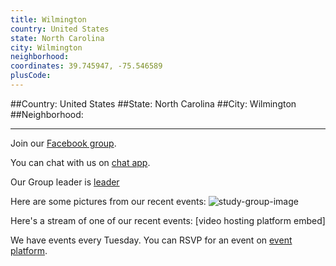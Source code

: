 ```yaml
---
title: Wilmington
country: United States
state: North Carolina
city: Wilmington
neighborhood: 
coordinates: 39.745947, -75.546589
plusCode:
---
```


##Country: United States
##State: North Carolina
##City: Wilmington
##Neighborhood: 
*****
Join our [Facebook group](https://www.facebook.com/groups/free.code.camp.wilmington.nc).

You can chat with us on [chat app]().

Our Group leader is [leader]()

Here are some pictures from our recent events:
![study-group-image]()

Here's a stream of one of our recent events:
[video hosting platform embed]

We have events every Tuesday. You can RSVP for an event on [event platform]().
